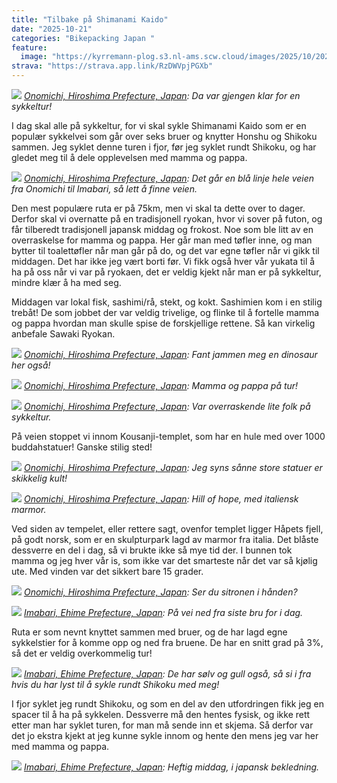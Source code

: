 ```yaml
---
title: "Tilbake på Shimanami Kaido"
date: "2025-10-21"
categories: "Bikepacking Japan "
feature:
  image: "https://kyrremann-plog.s3.nl-ams.scw.cloud/images/2025/10/20251021_100810.jpg"
strava: "https://strava.app.link/RzDWVpjPGXb"
---
```



![](https://kyrremann-plog.s3.nl-ams.scw.cloud/images/2025/10/20251021_100810.jpg)
*[Onomichi, Hiroshima Prefecture, Japan](https://www.google.com/maps/place/34.404877399722224,133.19505369972222): Da var gjengen klar for en sykkeltur!*

I dag skal alle på sykkeltur, for vi skal sykle Shimanami Kaido som er en populær sykkelvei som går over seks bruer og knytter Honshu og Shikoku sammen. Jeg syklet denne turen i fjor, før jeg syklet rundt Shikoku, og har gledet meg til å dele opplevelsen med mamma og pappa.


![](https://kyrremann-plog.s3.nl-ams.scw.cloud/images/2025/10/20251021_111113.jpg)
*[Onomichi, Hiroshima Prefecture, Japan](https://www.google.com/maps/place/34.358294399722226,133.19103989972223): Det går en blå linje hele veien fra Onomichi til Imabari, så lett å finne veien.*

Den mest populære ruta er på 75km, men vi skal ta dette over to dager. Derfor skal vi overnatte på en tradisjonell ryokan, hvor vi sover på futon, og får tilberedt tradisjonell japansk middag og frokost. Noe som ble litt av en overraskelse for mamma og pappa. Her går man med tøfler inne, og man bytter til toalettøfler når man går på do, og det var egne tøfler når vi gikk til middagen. Det har ikke jeg vært borti før. Vi fikk også hver vår yukata til å ha på oss når vi var på ryokaen, det er veldig kjekt når man er på sykkeltur, mindre klær å ha med seg.

Middagen var lokal fisk, sashimi/rå, stekt, og kokt. Sashimien kom i en stilig trebåt! De som jobbet der var veldig trivelige, og flinke til å fortelle mamma og pappa hvordan man skulle spise de forskjellige rettene. Så kan virkelig anbefale Sawaki Ryokan. 


![](https://kyrremann-plog.s3.nl-ams.scw.cloud/images/2025/10/20251021_113014.jpg)
*[Onomichi, Hiroshima Prefecture, Japan](https://www.google.com/maps/place/34.35632269972222,133.16932409999998): Fant jammen meg en dinosaur her også!*


![](https://kyrremann-plog.s3.nl-ams.scw.cloud/images/2025/10/20251021_113227.jpg)
*[Onomichi, Hiroshima Prefecture, Japan](https://www.google.com/maps/place/34.3575488,133.16404479972223): Mamma og pappa på tur!*


![](https://kyrremann-plog.s3.nl-ams.scw.cloud/images/2025/10/20251021_140735.jpg)
*[Onomichi, Hiroshima Prefecture, Japan](https://www.google.com/maps/place/34.3039488,133.0901632): Var overraskende lite folk på sykkeltur.*

På veien stoppet vi innom Kousanji-templet, som har en hule med over 1000 buddahstatuer! Ganske stilig sted!


![](https://kyrremann-plog.s3.nl-ams.scw.cloud/images/2025/10/20251021_141747.jpg)
*[Onomichi, Hiroshima Prefecture, Japan](https://www.google.com/maps/place/34.303820699999996,133.09077759972223): Jeg syns sånne store statuer er skikkelig kult!*


![](https://kyrremann-plog.s3.nl-ams.scw.cloud/images/2025/10/20251021_142706.jpg)
*[Onomichi, Hiroshima Prefecture, Japan](https://www.google.com/maps/place/34.30308519972222,133.0886246): Hill of hope, med italiensk marmor.*

Ved siden av tempelet, eller rettere sagt, ovenfor templet ligger Håpets fjell, på godt norsk, som er en skulpturpark lagd av marmor fra italia. Det blåste dessverre en del i dag, så vi brukte ikke så mye tid der. I bunnen tok mamma og jeg hver vår is, som ikke var det smarteste når det var så kjølig ute. Med vinden var det sikkert bare 15 grader.


![](https://kyrremann-plog.s3.nl-ams.scw.cloud/images/2025/10/20251021_154752.jpg)
*[Onomichi, Hiroshima Prefecture, Japan](https://www.google.com/maps/place/34.263491199722225,133.07051519972222): Ser du sitronen i hånden?*


![](https://kyrremann-plog.s3.nl-ams.scw.cloud/images/2025/10/20251021_160631.jpg)
*[Imabari, Ehime Prefecture, Japan](https://www.google.com/maps/place/34.2546831,133.052964): På vei ned fra siste bru for i dag.*

Ruta er som nevnt knyttet sammen med bruer, og de har lagd egne sykkelstier for å komme opp og ned fra bruene. De har en snitt grad på 3%, så det er veldig overkommelig tur!


![](https://kyrremann-plog.s3.nl-ams.scw.cloud/images/2025/10/20251021_161836.jpg)
*[Imabari, Ehime Prefecture, Japan](https://www.google.com/maps/place/34.25425729972222,133.0538296): De har sølv og gull også, så si i fra hvis du har lyst til å sykle rundt Shikoku med meg!*

I fjor syklet jeg rundt Shikoku, og som en del av den utfordringen fikk jeg en spacer til å ha på sykkelen. Dessverre må den hentes fysisk, og ikke rett etter man har syklet turen, for man må sende inn et skjema. Så derfor var det jo ekstra kjekt at jeg kunne sykle innom og hente den mens jeg var her med mamma og pappa. 


![](https://kyrremann-plog.s3.nl-ams.scw.cloud/images/2025/10/20251021_184052.jpg)
*[Imabari, Ehime Prefecture, Japan](https://www.google.com/maps/place/34.248099199722226,133.0017971): Heftig middag, i japansk bekledning.*